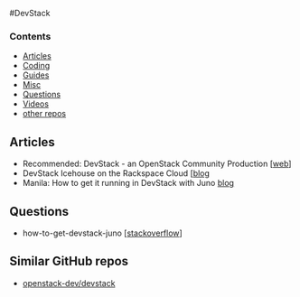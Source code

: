 #DevStack

### Contents

* [Articles](#articles)
* [Coding](#coding)
* [Guides](#guides)
* [Misc](#misc)
* [Questions](#questions)
* [Videos](#videos)
* [other repos](#similar-github-repos)


## Articles

* Recommended: DevStack - an OpenStack Community Production [[web][a_sy]]
* DevStack Icehouse on the Rackspace Cloud [[blog][a_bb]
* Manila: How to get it running in DevStack with Juno [blog][a_cd]

[a_cd]: http://netapp.github.io/openstack/2014/08/15/manila-devstack/
[a_bb]: http://blog.phymata.com/2014/04/18/devstack-icehouse-on-the-rackspace-cloud/
[a_sy]: http://docs.openstack.org/developer/devstack/

## Questions

* how-to-get-devstack-juno [[stackoverflow][jp]]

[jp]: http://stackoverflow.com/questions/27290469/how-to-get-devstack-juno

## Similar GitHub repos

* [openstack-dev/devstack](https://github.com/openstack-dev/devstack)
